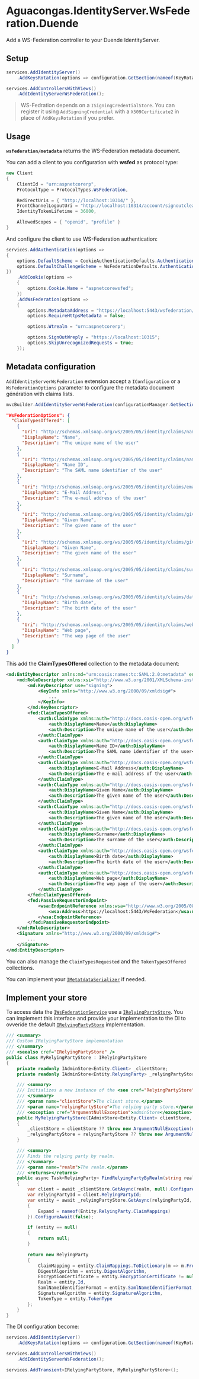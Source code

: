 ﻿# Aguacongas.IdentityServer.WsFederation.Duende

Add a WS-Federation controller to your Duende IdentityServer.

## Setup

```cs
services.AddIdentityServer()
    .AddKeysRotation(options => configuration.GetSection(nameof(KeyRotationOptions))?.Bind(options));

services.AddControllersWithViews()
    .AddIdentityServerWsFederation();
```

> WS-Fedration depends on a `ISigningCredentialStore`. You can register it using `AddSigningCredential` with a `X509Certificate2` in place of `AddKeysRotation` if you prefer.

## Usage

**`wsfederation/metadata`** returns the WS-Federation metadata document.

You can add a client to you configuration with **wsfed** as protocol type:

```cs
new Client
{
    ClientId = "urn:aspnetcorerp",
    ProtocolType = ProtocolTypes.WsFederation,

    RedirectUris = { "http://localhost:10314/" },
    FrontChannelLogoutUri = "http://localhost:10314/account/signoutcleanup",
    IdentityTokenLifetime = 36000,

    AllowedScopes = { "openid", "profile" }
}
```

And configure the client to use WS-Federation authentication:

```cs
services.AddAuthentication(options =>
{
    options.DefaultScheme = CookieAuthenticationDefaults.AuthenticationScheme;
    options.DefaultChallengeScheme = WsFederationDefaults.AuthenticationScheme;
})
    .AddCookie(options =>
    {
        options.Cookie.Name = "aspnetcorewsfed";
    })
    .AddWsFederation(options =>
    {
        options.MetadataAddress = "https://localhost:5443/wsfederation/metadata";
        options.RequireHttpsMetadata = false;

        options.Wtrealm = "urn:aspnetcorerp";

        options.SignOutWreply = "https://localhost:10315";
        options.SkipUnrecognizedRequests = true;
    });
```

## Metadata configuration

`AddIdentityServerWsFederation` extension accept a `IConfiguration` or a `WsFederationOptions` parameter to configure the metadata document génération with claims lists.

``` cs
mvcBuilder.AddIdentityServerWsFederation(configurationManager.GetSection(nameof(WsFederationOptions)));
```

``` json
"WsFederationOptions": {
  "ClaimTypesOffered": [
    {
      "Uri": "http://schemas.xmlsoap.org/ws/2005/05/identity/claims/name",
      "DisplayName": "Name",
      "Description": "The unique name of the user"
    },
    {
      "Uri": "http://schemas.xmlsoap.org/ws/2005/05/identity/claims/nameidentifier",
      "DisplayName": "Name ID",
      "Description": "The SAML name identifier of the user"
    },
    {
      "Uri": "http://schemas.xmlsoap.org/ws/2005/05/identity/claims/emailaddress",
      "DisplayName": "E-Mail Address",
      "Description": "The e-mail address of the user"
    },
    {
      "Uri": "http://schemas.xmlsoap.org/ws/2005/05/identity/claims/givenname",
      "DisplayName": "Given Name",
      "Description": "The given name of the user"
    },
    {
      "Uri": "http://schemas.xmlsoap.org/ws/2005/05/identity/claims/givenname",
      "DisplayName": "Given Name",
      "Description": "The given name of the user"
    },
    {
      "Uri": "http://schemas.xmlsoap.org/ws/2005/05/identity/claims/surname",
      "DisplayName": "Surname",
      "Description": "The surname of the user"
    },
    {
      "Uri": "http://schemas.xmlsoap.org/ws/2005/05/identity/claims/dateofbirth",
      "DisplayName": "Birth date",
      "Description": "The birth date of the user"
    },
    {
      "Uri": "http://schemas.xmlsoap.org/ws/2005/05/identity/claims/webpage",
      "DisplayName": "Web page",
      "Description": "The wep page of the user"
    }
  ]
}
```

This add the **ClaimTypesOffered** collection to the metadata document:

``` xml
<md:EntityDescriptor xmlns:md="urn:oasis:names:tc:SAML:2.0:metadata" entityID="https://localhost:5443">
	<md:RoleDescriptor xmlns:xsi="http://www.w3.org/2001/XMLSchema-instance" xmlns:fed="http://docs.oasis-open.org/wsfed/federation/200706" xsi:type="fed:SecurityTokenServiceType" protocolSupportEnumeration="http://docs.oasis-open.org/wsfed/federation/200706">
		<md:KeyDescriptor use="signing">
			<KeyInfo xmlns="http://www.w3.org/2000/09/xmldsig#">
				...
			</KeyInfo>
		</md:KeyDescriptor>
		<fed:ClaimTypesOffered>
			<auth:ClaimType xmlns:auth="http://docs.oasis-open.org/wsfed/authorization/200706" Uri="http://schemas.xmlsoap.org/ws/2005/05/identity/claims/name" Optional="true">
				<auth:DisplayName>Name</auth:DisplayName>
				<auth:Description>The unique name of the user</auth:Description>
			</auth:ClaimType>
			<auth:ClaimType xmlns:auth="http://docs.oasis-open.org/wsfed/authorization/200706" Uri="http://schemas.xmlsoap.org/ws/2005/05/identity/claims/nameidentifier" Optional="true">
				<auth:DisplayName>Name ID</auth:DisplayName>
				<auth:Description>The SAML name identifier of the user</auth:Description>
			</auth:ClaimType>
			<auth:ClaimType xmlns:auth="http://docs.oasis-open.org/wsfed/authorization/200706" Uri="http://schemas.xmlsoap.org/ws/2005/05/identity/claims/emailaddress" Optional="true">
				<auth:DisplayName>E-Mail Address</auth:DisplayName>
				<auth:Description>The e-mail address of the user</auth:Description>
			</auth:ClaimType>
			<auth:ClaimType xmlns:auth="http://docs.oasis-open.org/wsfed/authorization/200706" Uri="http://schemas.xmlsoap.org/ws/2005/05/identity/claims/givenname" Optional="true">
				<auth:DisplayName>Given Name</auth:DisplayName>
				<auth:Description>The given name of the user</auth:Description>
			</auth:ClaimType>
			<auth:ClaimType xmlns:auth="http://docs.oasis-open.org/wsfed/authorization/200706" Uri="http://schemas.xmlsoap.org/ws/2005/05/identity/claims/givenname" Optional="true">
				<auth:DisplayName>Given Name</auth:DisplayName>
				<auth:Description>The given name of the user</auth:Description>
			</auth:ClaimType>
			<auth:ClaimType xmlns:auth="http://docs.oasis-open.org/wsfed/authorization/200706" Uri="http://schemas.xmlsoap.org/ws/2005/05/identity/claims/surname" Optional="true">
				<auth:DisplayName>Surname</auth:DisplayName>
				<auth:Description>The surname of the user</auth:Description>
			</auth:ClaimType>
			<auth:ClaimType xmlns:auth="http://docs.oasis-open.org/wsfed/authorization/200706" Uri="http://schemas.xmlsoap.org/ws/2005/05/identity/claims/dateofbirth" Optional="true">
				<auth:DisplayName>Birth date</auth:DisplayName>
				<auth:Description>The birth date of the user</auth:Description>
			</auth:ClaimType>
			<auth:ClaimType xmlns:auth="http://docs.oasis-open.org/wsfed/authorization/200706" Uri="http://schemas.xmlsoap.org/ws/2005/05/identity/claims/webpage" Optional="true">
				<auth:DisplayName>Web page</auth:DisplayName>
				<auth:Description>The wep page of the user</auth:Description>
			</auth:ClaimType>
		</fed:ClaimTypesOffered>
		<fed:PassiveRequestorEndpoint>
			<wsa:EndpointReference xmlns:wsa="http://www.w3.org/2005/08/addressing">
				<wsa:Address>https://localhost:5443/WsFederation</wsa:Address>
			</wsa:EndpointReference>
		</fed:PassiveRequestorEndpoint>
	</md:RoleDescriptor>
	<Signature xmlns="http://www.w3.org/2000/09/xmldsig#">
		...
	</Signature>
</md:EntityDescriptor>
```

You can also manage the `ClaimTypesRequested` and the `TokenTypesOffered` collections.

You can implement your [`IMetatdataSerializer`](../../Aguacongas.IdentityServer.WsFederation/Metadata/IMetatdataSerializer.cs) if needed.

## Implement your store

To access data the [`IWsFederationService`](../../Aguacongas.IdentityServer.WsFederation/IWsFederationService.cs) use a [`IRelyingPartyStore`](../../Aguacongas.IdentityServer.WsFederation/Stores/IRelyingPartyStore.cs). You can implement this interface and provide your implementation to the DI to ovveride the default [`IRelyingPartyStore`](../../Aguacongas.IdentityServer.WsFederation/Stores/IRelyingPartyStore.cs) implementation.

``` cs
/// <summary>
/// Custom IRelyingPartyStore implementation
/// </summary>
/// <seealso cref="IRelyingPartyStore" />
public class MyRelyingPartyStore : IRelyingPartyStore
{
    private readonly IAdminStore<Entity.Client> _clientStore;
    private readonly IAdminStore<Entity.RelyingParty> _relyingPartyStore;

    /// <summary>
    /// Initializes a new instance of the <see cref="RelyingPartyStore" /> class.
    /// </summary>
    /// <param name="clientStore">The client store.</param>
    /// <param name="relyingPartyStore">The relying party store.</param>
    /// <exception cref="ArgumentNullException">adminStore</exception>
    public MyRelyingPartyStore(IAdminStore<Entity.Client> clientStore, IAdminStore<Entity.RelyingParty> relyingPartyStore)
    {
        _clientStore = clientStore ?? throw new ArgumentNullException(nameof(clientStore));
        _relyingPartyStore = relyingPartyStore ?? throw new ArgumentNullException(nameof(relyingPartyStore));
    }

    /// <summary>
    /// Finds the relying party by realm.
    /// </summary>
    /// <param name="realm">The realm.</param>
    /// <returns></returns>
    public async Task<RelyingParty> FindRelyingPartyByRealm(string realm)
    {
        var client = await _clientStore.GetAsync(realm, null).ConfigureAwait(false);
        var relyingPartyId = client.RelyingPartyId;
        var entity = await _relyingPartyStore.GetAsync(relyingPartyId, new GetRequest
        {
            Expand = nameof(Entity.RelyingParty.ClaimMappings)
        }).ConfigureAwait(false);

        if (entity == null)
        {
            return null;
        }

        return new RelyingParty
        {
            ClaimMapping = entity.ClaimMappings.ToDictionary(m => m.FromClaimType, m => m.ToClaimType),
            DigestAlgorithm = entity.DigestAlgorithm,
            EncryptionCertificate = entity.EncryptionCertificate != null ? new X509Certificate2(entity.EncryptionCertificate) : null,
            Realm = entity.Id,
            SamlNameIdentifierFormat = entity.SamlNameIdentifierFormat,
            SignatureAlgorithm = entity.SignatureAlgorithm,
            TokenType = entity.TokenType
        };
    }
}
```

The DI configuration become:

```cs
services.AddIdentityServer()
    .AddKeysRotation(options => configuration.GetSection(nameof(KeyRotationOptions))?.Bind(options));

services.AddControllersWithViews()
    .AddIdentityServerWsFederation();

services.AddTransient<IRelyingPartyStore, MyRelyingPartyStore>();
```

